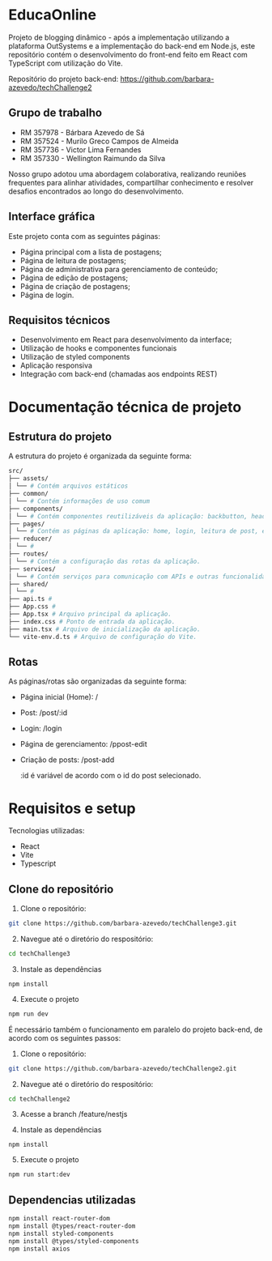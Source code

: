 # EducaOnline

Projeto de blogging dinâmico - após a implementação utilizando a plataforma OutSystems e a implementação do back-end em Node.js, este repositório contém o desenvolvimento do front-end feito em React com TypeScript com utilização do Vite. 

Repositório do projeto back-end: https://github.com/barbara-azevedo/techChallenge2

## Grupo de trabalho
- RM 357978 - Bárbara Azevedo de Sá
- RM 357524 - Murilo Greco Campos de Almeida
- RM 357736 - Victor Lima Fernandes
- RM 357330 - Wellington Raimundo da Silva

Nosso grupo adotou uma abordagem colaborativa, realizando reuniões frequentes para alinhar atividades, compartilhar conhecimento e resolver desafios encontrados ao longo do desenvolvimento. 

## Interface gráfica

Este projeto conta com as seguintes páginas:
* Página principal com a lista de postagens;
* Página de leitura de postagens;
* Página de administrativa para gerenciamento de conteúdo;
* Página de edição de postagens;
* Página de criação de postagens;
* Página de login.

## Requisitos técnicos
* Desenvolvimento em React para desenvolvimento da interface;
* Utilização de hooks e componentes funcionais
* Utilização de styled components
* Aplicação responsiva
* Integração com back-end (chamadas aos endpoints REST)


# Documentação técnica de projeto

## Estrutura do projeto
A estrutura do projeto é organizada da seguinte forma:
```bash
src/   
├── assets/ 
│ └── # Contém arquivos estáticos
├── common/ 
│ └── # Contém informações de uso comum 
├── components/ 
│ └── # Contém componentes reutilizáveis da aplicação: backbutton, header, lista de posts, entre outros.
├── pages/ 
│ └── # Contém as páginas da aplicação: home, login, leitura de post, edição de post, entre outros.
├── reducer/ 
│ └── #
├── routes/ 
│ └── # Contém a configuração das rotas da aplicação.
├── services/ 
│ └── # Contém serviços para comunicação com APIs e outras funcionalidades.
├── shared/ 
│ └── # 
├── api.ts # 
├── App.css # 
├── App.tsx # Arquivo principal da aplicação.
├── index.css # Ponto de entrada da aplicação.
├── main.tsx # Arquivo de inicialização da aplicação.
└── vite-env.d.ts # Arquivo de configuração do Vite.
```


## Rotas
As páginas/rotas são organizadas da seguinte forma:
* Página inicial (Home): /
* Post: /post/:id
* Login: /login
* Página de gerenciamento: /ppost-edit
* Criação de posts: /post-add


  :id é variável de acordo com o id do post selecionado. 


# Requisitos e setup

Tecnologias utilizadas:
* React
* Vite
* Typescript

## Clone do repositório
1. Clone o repositório:
```bash
git clone https://github.com/barbara-azevedo/techChallenge3.git
````
2. Navegue até o diretório do respositório:
```bash
cd techChallenge3
````
3. Instale as dependências
````bah
npm install
````
4. Execute o projeto
````bash
npm run dev
````

É necessário também o funcionamento em paralelo do projeto back-end, de acordo com os seguintes passos:
1. Clone o repositório:
```bash
git clone https://github.com/barbara-azevedo/techChallenge2.git
````

2. Navegue até o diretório do respositório:
```bash
cd techChallenge2
````
3. Acesse a branch /feature/nestjs

4. Instale as dependências
````bah
npm install
````
5. Execute o projeto
````bash
npm run start:dev
````

## Dependencias utilizadas
````bash
npm install react-router-dom
npm install @types/react-router-dom
npm install styled-components
npm install @types/styled-components
npm install axios
````